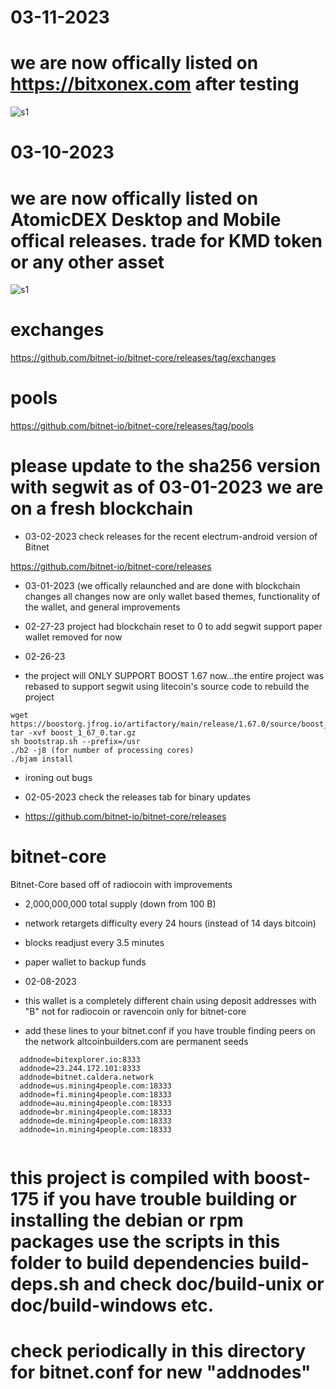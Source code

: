 # 03-11-2023
# we are now offically listed on https://bitxonex.com after testing
![s1](https://github.com/bitnet-io/bitnet-core/releases/download/exchanges/deposit-address.png)

# 03-10-2023
# we are now offically listed on AtomicDEX Desktop and Mobile offical releases. trade for KMD token or any other asset
![s1](https://github.com/bitnet-io/bitnet-core/releases/download/exchanges/komodo.png)

# exchanges 
https://github.com/bitnet-io/bitnet-core/releases/tag/exchanges

# pools
https://github.com/bitnet-io/bitnet-core/releases/tag/pools

# please update to the sha256 version with segwit as of 03-01-2023 we are on a fresh blockchain

* 03-02-2023
check releases for the recent electrum-android version of Bitnet

https://github.com/bitnet-io/bitnet-core/releases

* 03-01-2023 (we offically relaunched and are done with blockchain changes all changes now are only wallet based themes, functionality of the wallet, and general improvements

* 02-27-23 project had blockchain reset to 0 to add segwit support paper wallet removed for now

* 02-26-23
* the project will ONLY SUPPORT BOOST 1.67 now...the entire project was rebased to support segwit using litecoin's source code to rebuild the project
```
wget https://boostorg.jfrog.io/artifactory/main/release/1.67.0/source/boost_1_67_0.tar.gz
tar -xvf boost_1_67_0.tar.gz
sh bootstrap.sh --prefix=/usr
./b2 -j8 (for number of processing cores)
./bjam install

```
* ironing out bugs

* 02-05-2023 check the releases tab for binary updates
* https://github.com/bitnet-io/bitnet-core/releases

# bitnet-core
Bitnet-Core based off of radiocoin with improvements
* 2,000,000,000 total supply (down from 100 B)
* network retargets difficulty every 24 hours (instead of 14 days bitcoin)
* blocks readjust every 3.5 minutes
* paper wallet to backup funds


* 02-08-2023
* this wallet is a completely different chain using deposit addresses with "B" not for radiocoin or ravencoin only for bitnet-core


* add these lines to your bitnet.conf if you have trouble finding peers on the network altcoinbuilders.com are permanent seeds
```
  addnode=bitexplorer.io:8333
  addnode=23.244.172.101:8333
  addnode=bitnet.caldera.network  
  addnode=us.mining4people.com:18333
  addnode=fi.mining4people.com:18333
  addnode=au.mining4people.com:18333
  addnode=br.mining4people.com:18333
  addnode=de.mining4people.com:18333
  addnode=in.mining4people.com:18333


  ```
# this project is compiled with boost-175 if you have trouble building or installing the debian or rpm packages use the scripts in this folder to build dependencies build-deps.sh and check doc/build-unix or doc/build-windows etc.
# check periodically in this directory for bitnet.conf for new "addnodes"
